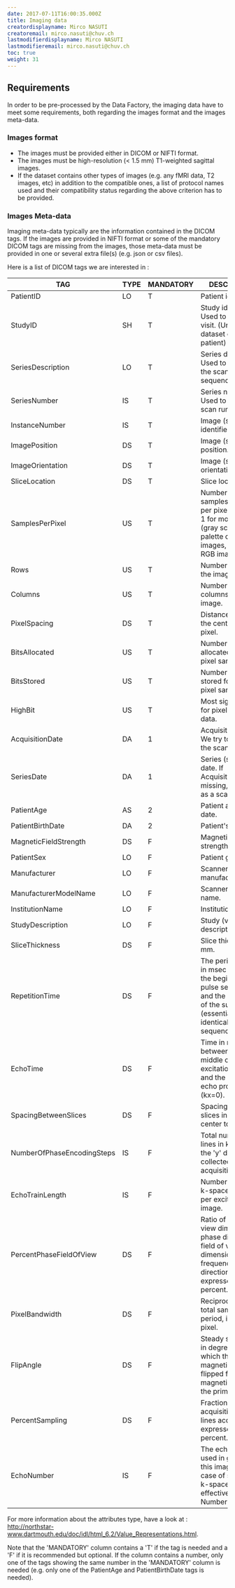 ```yaml
---
date: 2017-07-11T16:00:35.000Z
title: Imaging data
creatordisplayname: Mirco NASUTI
creatoremail: mirco.nasuti@chuv.ch
lastmodifierdisplayname: Mirco NASUTI
lastmodifieremail: mirco.nasuti@chuv.ch
toc: true
weight: 31
---
```


## Requirements

In order to be pre-processed by the Data Factory, the imaging data have to meet some requirements, both regarding the images format and the images meta-data.

### Images format

- The images must be provided either in DICOM or NIFTI format.
- The images must be high-resolution (< 1.5 mm) T1-weighted sagittal images.
- If the dataset contains other types of images (e.g. any fMRI data, T2 images, etc) in addition to the compatible ones, a list of protocol names used and their compatibility status regarding the above criterion has to be provided.

### Images Meta-data

Imaging meta-data typically are the information contained in the DICOM tags. If the images are provided in NIFTI format or some of the mandatory DICOM tags are missing from the images, those meta-data must be provided in one or several extra file(s) (e.g. json or csv files).

Here is a list of DICOM tags we are interested in :

TAG                        | TYPE | MANDATORY | DESCRIPTION
-------------------------- | ---- | --------- | ------------------------------------------------------------------------------------------------------------------------------------------------
PatientID                  | LO   | T         | Patient identifier.
StudyID                    | SH   | T         | Study identifier. Used to identify a visit. (Unique per dataset or per patient)
SeriesDescription          | LO   | T         | Series description. Used to describe the scanning sequence/protocol.
SeriesNumber               | IS   | T         | Series number. Used to identify a scan run.
InstanceNumber             | IS   | T         | Image (slice) identifier.
ImagePosition              | DS   | T         | Image (slice) position.
ImageOrientation           | DS   | T         | Image (slice) orientation.
SliceLocation              | DS   | T         | Slice location.
SamplesPerPixel            | US   | T         | Number of samples (planes) per pixel. Usually, 1 for monochrome (gray scale) and palette color images, or 3 for RGB images.
Rows                       | US   | T         | Number of rows in the image.
Columns                    | US   | T         | Number of columns in the image.
PixelSpacing               | DS   | T         | Distance between the center of each pixel.
BitsAllocated              | US   | T         | Number of bits allocated for each pixel sample.
BitsStored                 | US   | T         | Number of bits stored for each pixel sample.
HighBit                    | US   | T         | Most significant bit for pixel sample data.
AcquisitionDate            | DA   | 1         | Acquisition date. We try to use it as the scan date.
SeriesDate                 | DA   | 1         | Series (scan run) date. If AcquisitionDate is missing, we use it as a scan date.
PatientAge                 | AS   | 2         | Patient age at scan date.
PatientBirthDate           | DA   | 2         | Patient's birth date.
MagneticFieldStrength      | DS   | F         | Magnetic field strength.
PatientSex                 | LO   | F         | Patient gender.
Manufacturer               | LO   | F         | Scanner manufacturer.
ManufacturerModelName      | LO   | F         | Scanner model name.
InstitutionName            | LO   | F         | Institution name.
StudyDescription           | LO   | F         | Study (visit) description.
SliceThickness             | DS   | F         | Slice thickness in mm.
RepetitionTime             | DS   | F         | The period of time in msec between the beginning of a pulse sequence and the beginning of the succeeding (essentially identical) pulse sequence.
EchoTime                   | DS   | F         | Time in ms between the middle of the excitation pulse and the peak of the echo produced (kx=0).
SpacingBetweenSlices       | DS   | F         | Spacing between slices in mm (from center to center).
NumberOfPhaseEncodingSteps | IS   | F         | Total number of lines in k-space in the 'y' direction collected during acquisition.
EchoTrainLength            | IS   | F         | Number of lines in k-space acquired per excitation per image.
PercentPhaseFieldOfView    | DS   | F         | Ratio of field of view dimension in phase direction to field of view dimension in frequency direction, expressed as a percent.
PixelBandwidth             | DS   | F         | Reciprocal of the total sampling period, in hertz per pixel.
FlipAngle                  | DS   | F         | Steady state angle in degrees to which the magnetic vector is flipped from the magnetic vector of the primary field.
PercentSampling            | DS   | F         | Fraction of acquisition matrix lines acquired, expressed as a percent.
EchoNumber                 | IS   | F         | The echo number used in generating this image. In the case of segmented k-space, it is the effective Echo Number.

For more information about the attributes type, have a look at : <http://northstar-www.dartmouth.edu/doc/idl/html_6.2/Value_Representations.html>.

Note that the 'MANDATORY' column contains a 'T' if the tag is needed and a 'F' if it is recommended but optional. If the column contains a number, only one of the tags showing the same number in the 'MANDATORY' column is needed (e.g. only one of the PatientAge and PatientBirthDate tags is needed).
